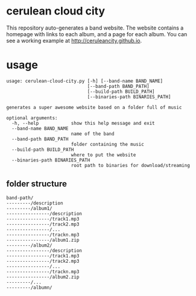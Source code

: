cerulean cloud city
===================
This repository auto-generates a band website. The website contains a homepage with links to each album, and a page for each album. You can see a working example at http://ceruleancity.github.io.

usage
=====
```
usage: cerulean-cloud-city.py [-h] [--band-name BAND_NAME]
                              [--band-path BAND_PATH]
                              [--build-path BUILD_PATH]
                              [--binaries-path BINARIES_PATH]

generates a super awesome website based on a folder full of music

optional arguments:
  -h, --help            show this help message and exit
  --band-name BAND_NAME
                        name of the band
  --band-path BAND_PATH
                        folder containing the music
  --build-path BUILD_PATH
                        where to put the website
  --binaries-path BINARIES_PATH
                        root path to binaries for download/streaming
```

folder structure
----------------
```
band-path/
---------/description
---------/album1/
----------------/description
----------------/track1.mp3
----------------/track2.mp3
----------------/...
----------------/trackn.mp3
----------------/album1.zip
---------/album2/
----------------/description
----------------/track1.mp3
----------------/track2.mp3
----------------/...
----------------/trackn.mp3
----------------/album2.zip
---------/...
---------/albumn/
```
